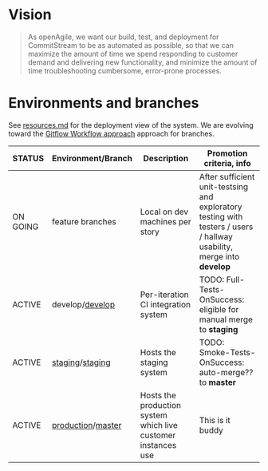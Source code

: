 # Vision

> As openAgile, we want our build, test, and deployment for CommitStream to be as automated as possible, so that we can maximize the amount of time we spend responding to customer demand and delivering new functionality, and minimize the amount of time troubleshooting cumbersome, error-prone processes.

# Environments and branches

See [resources.md](resources.md) for the deployment view of the system. We are evolving toward the [Gitflow Workflow approach](https://www.atlassian.com/git/tutorials/comparing-workflows/gitflow-workflow) approach for branches.

| STATUS        | Environment/Branch                                                                                                                     | Description                                                   | Promotion criteria, info                                                                                                | 
| ------------- |----------------------------------------------------------------------------------------------------------------------------------------|---------------------------------------------------------------|-------------------------------------------------------------------------------------------------------------------------|
| ON GOING      | feature branches                                                                                                                       | Local on dev machines per story                               | After sufficient unit-testsing and exploratory testing with testers / users / hallway usability, merge into **develop** |
| ACTIVE        | develop/[develop](https://github.com/openAgile/CommitStream.Web/tree/develop)                                                          | Per-iteration CI integration system                           | TODO: Full-Tests-OnSuccess: eligible for manual merge to **staging**                                                    |
| ACTIVE        | [staging](http://v1commitstream-staging.azurewebsites.net)/[staging](https://github.com/openAgile/CommitStream.Web/tree/staging)       | Hosts the staging system                                      | TODO: Smoke-Tests-OnSuccess: auto-merge?? to **master**                                                                 |
| ACTIVE        | [production](http://v1commitstream.azurewebsites.net)/[master](https://github.com/openAgile/CommitStream.Web/tree/master)              | Hosts the production system which live customer instances use | This is it buddy                                                                                                        |
